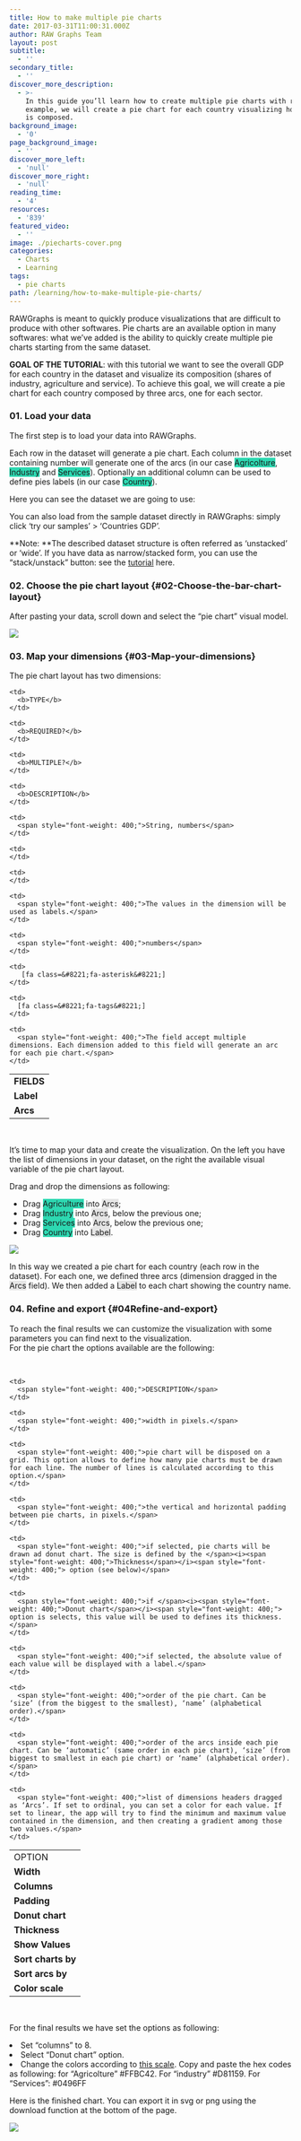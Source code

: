 ```yaml
---
title: How to make multiple pie charts
date: 2017-03-31T11:00:31.000Z
author: RAW Graphs Team
layout: post
subtitle:
  - ''
secondary_title:
  - ''
discover_more_description:
  - >-
    In this guide you’ll learn how to create multiple pie charts with raw. As
    example, we will create a pie chart for each country visualizing how the GDP
    is composed.
background_image:
  - '0'
page_background_image:
  - ''
discover_more_left:
  - 'null'
discover_more_right:
  - 'null'
reading_time:
  - '4'
resources:
  - '839'
featured_video:
  - ''
image: ./piecharts-cover.png
categories:
  - Charts
  - Learning
tags:
  - pie charts
path: /learning/how-to-make-multiple-pie-charts/
---
```

<span style="font-weight: 400;">RAWGraphs is meant to quickly produce visualizations that are difficult to produce with other softwares. Pie charts are an available option in many softwares: what we’ve added is the ability to quickly create multiple pie charts starting from the same dataset.</span>

**GOAL OF THE TUTORIAL**: with this tutorial we want to see the overall GDP for each country in the dataset and visualize its composition (shares of industry, agriculture and service). To achieve this goal, we will create a pie chart for each country composed by three arcs, one for each sector.

### 01. Load your data

The first step is to load your data into RAWGraphs.

<span style="font-weight: 400;">Each row in the dataset will generate a pie chart. Each column in the dataset containing number will generate one of the arcs (in our case <span class="data-dimension" style="background-color: #2dd8b1;">Agricolture</span>, <span class="data-dimension" style="background-color: #2dd8b1;">Industry</span> and <span class="data-dimension" style="background-color: #2dd8b1;">Services</span>). Optionally an additional column can be used to define pies labels (in our case <span class="data-dimension" style="background-color: #2dd8b1;">Country</span>).</span>

Here you can see the dataset we are going to use:



You can also load from the sample dataset directly in RAWGraphs: simply click &#8216;try our samples&#8217; > &#8216;Countries GDP&#8217;.

**Note: **The described dataset structure is often referred as ‘unstacked’ or ‘wide’. If you have data as narrow/stacked form, you can use the “stack/unstack” button: see the [tutorial](https://rawgraphs.io/learning/stack-your-unstacked-data-meet-the-unpivoter) here.

### 02. Choose the pie chart layout {#02-Choose-the-bar-chart-layout}

After pasting your data, scroll down and select the “pie chart” visual model.

![](./piechart-selection.png) 

### 03. Map your dimensions {#03-Map-your-dimensions}

The pie chart layout has two dimensions:

<table>
  <tr>
    <td>
      <b>FIELDS</b>
    </td>
    
    <td>
      <b>TYPE</b>
    </td>
    
    <td>
      <b>REQUIRED?</b>
    </td>
    
    <td>
      <b>MULTIPLE?</b>
    </td>
    
    <td>
      <b>DESCRIPTION</b>
    </td>
  </tr>
  
  <tr>
    <td>
      <b>Label</b>
    </td>
    
    <td>
      <span style="font-weight: 400;">String, numbers</span>
    </td>
    
    <td>
    </td>
    
    <td>
    </td>
    
    <td>
      <span style="font-weight: 400;">The values in the dimension will be used as labels.</span>
    </td>
  </tr>
  
  <tr>
    <td>
      <b>Arcs</b>
    </td>
    
    <td>
      <span style="font-weight: 400;">numbers</span>
    </td>
    
    <td>
       [fa class=&#8221;fa-asterisk&#8221;]
    </td>
    
    <td>
      [fa class=&#8221;fa-tags&#8221;]
    </td>
    
    <td>
      <span style="font-weight: 400;">The field accept multiple dimensions. Each dimension added to this field will generate an arc for each pie chart.</span>
    </td>
  </tr>
</table>

&nbsp;

It’s time to map your data and create the visualization. On the left you have the list of dimensions in your dataset, on the right the available visual variable of the pie chart layout.

Drag and drop the dimensions as following:

  * Drag <span class="data-dimension" style="background-color: #2dd8b1;">Agriculture</span> into <span class="layout-dimension" style="background-color: #e6e6e6;">Arcs</span>;
  * Drag <span class="data-dimension" style="background-color: #2dd8b1;">Industry</span><span style="font-weight: 400;"> into <span class="layout-dimension" style="background-color: #e6e6e6;">Arcs</span>, below the previous one;</span>
  * Drag <span class="data-dimension" style="background-color: #2dd8b1;">Services</span><span style="font-weight: 400;"> into <span class="layout-dimension" style="background-color: #e6e6e6;">Arcs</span>, below the previous one;</span>
  * Drag <span class="data-dimension" style="background-color: #2dd8b1;">Country</span> into <span class="layout-dimension" style="background-color: #e6e6e6;">Label</span>.

![](./piecharts-mapped.png) 

<span style="font-weight: 400;">In this way we created a pie chart for each country (each row in the dataset). For each one, we defined three arcs (dimension dragged in the </span><span class="layout-dimension" style="background-color: #e6e6e6;">Arcs</span> <span style="font-weight: 400;">field). We then added a </span><span class="layout-dimension" style="background-color: #e6e6e6;">Label</span> <span style="font-weight: 400;">to each chart showing the country name.</span>

### 04. Refine and export {#04Refine-and-export}

To reach the final results we can customize the visualization with some parameters you can find next to the visualization.  
For the pie chart the options available are the following:

&nbsp;

<table>
  <tr>
    <td>
      <span style="font-weight: 400;">OPTION</span>
    </td>
    
    <td>
      <span style="font-weight: 400;">DESCRIPTION</span>
    </td>
  </tr>
  
  <tr>
    <td>
      <b>Width</b>
    </td>
    
    <td>
      <span style="font-weight: 400;">width in pixels.</span>
    </td>
  </tr>
  
  <tr>
    <td>
      <b>Columns</b>
    </td>
    
    <td>
      <span style="font-weight: 400;">pie chart will be disposed on a grid. This option allows to define how many pie charts must be drawn for each line. The number of lines is calculated according to this option.</span>
    </td>
  </tr>
  
  <tr>
    <td>
      <b>Padding</b>
    </td>
    
    <td>
      <span style="font-weight: 400;">the vertical and horizontal padding between pie charts, in pixels.</span>
    </td>
  </tr>
  
  <tr>
    <td>
      <b>Donut chart</b>
    </td>
    
    <td>
      <span style="font-weight: 400;">if selected, pie charts will be drawn ad donut chart. The size is defined by the </span><i><span style="font-weight: 400;">Thickness</span></i><span style="font-weight: 400;"> option (see below)</span>
    </td>
  </tr>
  
  <tr>
    <td>
      <b>Thickness</b>
    </td>
    
    <td>
      <span style="font-weight: 400;">if </span><i><span style="font-weight: 400;">Donut chart</span></i><span style="font-weight: 400;"> option is selects, this value will be used to defines its thickness.</span>
    </td>
  </tr>
  
  <tr>
    <td>
      <b>Show Values</b>
    </td>
    
    <td>
      <span style="font-weight: 400;">if selected, the absolute value of each value will be displayed with a label.</span>
    </td>
  </tr>
  
  <tr>
    <td>
      <b>Sort charts by</b>
    </td>
    
    <td>
      <span style="font-weight: 400;">order of the pie chart. Can be ‘size’ (from the biggest to the smallest), ‘name’ (alphabetical order).</span>
    </td>
  </tr>
  
  <tr>
    <td>
      <b>Sort arcs by</b>
    </td>
    
    <td>
      <span style="font-weight: 400;">order of the arcs inside each pie chart. Can be ‘automatic’ (same order in each pie chart), ‘size’ (from biggest to smallest in each pie chart) or ‘name’ (alphabetical order).</span>
    </td>
  </tr>
  
  <tr>
    <td>
      <b>Color scale</b>
    </td>
    
    <td>
      <span style="font-weight: 400;">list of dimensions headers dragged as ‘Arcs’. If set to ordinal, you can set a color for each value. If set to linear, the app will try to find the minimum and maximum value contained in the dimension, and then creating a gradient among those two values.</span>
    </td>
  </tr>
</table>

&nbsp;

For the final results we have set the options as following:

<li style="font-weight: 400;">
  <span style="font-weight: 400;">Set “columns” to 8.</span>
</li>
<li style="font-weight: 400;">
  <span style="font-weight: 400;">Select “Donut chart” option.</span>
</li>
<li style="font-weight: 400;">
  Change the colors according to <a href="https://coolors.co/1c7989-0496ff-ffbc42-d81159-8f2d56"><span style="font-weight: 400;">this scale</span></a><span style="font-weight: 400;">. Copy and paste the hex codes as following: for “Agricolture” #FFBC42. For “industry” #D81159. For “Services”: #0496FF</span>
</li>

Here is the finished chart. You can export it in svg or png using the download function at the bottom of the page.

![](./piecharts-options.png)
